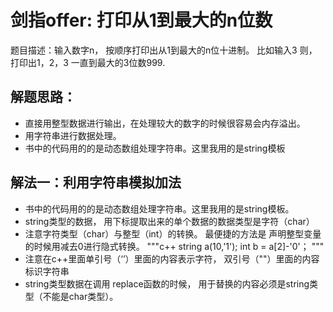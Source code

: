 # 剑指offer: 打印从1到最大的n位数
题目描述：输入数字n， 按顺序打印出从1到最大的n位十进制。 比如输入3 则， 打印出1，2，3 一直到最大的3位数999.

## 解题思路：
- 直接用整型数据进行输出，在处理较大的数字的时候很容易会内存溢出。
- 用字符串进行数据处理。
- 书中的代码用的的是动态数组处理字符串。这里我用的是string模板


## 解法一：利用字符串模拟加法
- 书中的代码用的的是动态数组处理字符串。这里我用的是string模板。
- string类型的数据， 用下标提取出来的单个数据的数据类型是字符（char）
- 注意字符类型（char）与整型（int）的转换。 最便捷的方法是 声明整型变量的时候用减去0进行隐式转换。
"""c++
string a(10,'1');
int b = a[2]-'0'；
"""
- 注意在c++里面单引号（‘’）里面的内容表示字符， 双引号（""）里面的内容标识字符串
- string类型数据在调用 replace函数的时候， 用于替换的内容必须是string类型（不能是char类型）。

